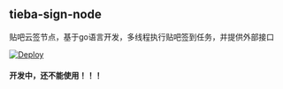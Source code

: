 ## tieba-sign-node
贴吧云签节点，基于go语言开发，多线程执行贴吧签到任务，并提供外部接口

[![Deploy](https://www.herokucdn.com/deploy/button.png)](https://heroku.com/deploy?template=https://github.com/libsgh/tieba-sign-node)

#### 开发中，还不能使用！！！